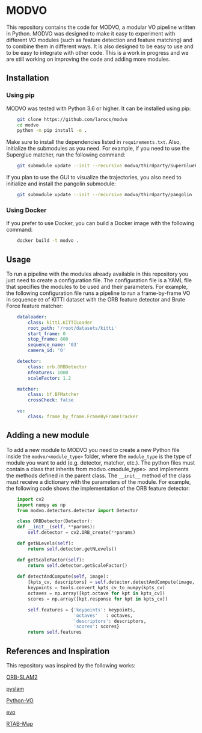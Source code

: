 # MODVO

This repository contains the code for MODVO, a modular VO pipeline written in Python. MODVO was designed to make it easy to experiment with different VO modules (such as feature detection and feature matching) and to combine them in different ways. It is also designed to be easy to use and to be easy to integrate with other code. This is a work in progress and we are still working on improving the code and adding more modules.


## Installation

### Using pip
MODVO was tested with Python 3.6 or higher. It can be installed using pip:

```bash
    git clone https://github.com/larocs/modvo
    cd modvo
    python -m pip install -e .
```

Make sure to install the dependencies listed in `requirements.txt`.
Also, initialize the submodules as you need. For example, if you need to use the Superglue matcher, run the following command:

```bash
    git submodule update --init --recursive modvo/thirdparty/SuperGluePretrainedNetwork
```

If you plan to use the GUI to visualize the trajectories, you also need to initialize and install the pangolin submodule:

```bash
    git submodule update --init --recursive modvo/thirdparty/pangolin
```

### Using Docker

If you prefer to use Docker, you can build a Docker image with the following command:

```bash
    docker build -t modvo .
```

## Usage

To run a pipeline with the modules already available in this repository you just need to create a configuration file. The configuration file is a YAML file that specifies the modules to be used and their parameters. For example, the following configuration file runs a pipeline to run a frame-by-frame VO in sequence `03` of KITTI dataset with the ORB feature detector and Brute Force feature matcher:

```yaml
    dataloader:
        class: kitti.KITTILoader
        root_path: '/root/datasets/kitti'
        start_frame: 0
        stop_frame: 800
        sequence_name: '03'
        camera_id: '0'

    detector:
        class: orb.ORBDetector
        nfeatures: 1000
        scaleFactor: 1.2

    matcher:
        class: bf.BFMatcher
        crossCheck: false

    vo:
        class: frame_by_frame.FrameByFrameTracker
```

## Adding a new module

To add a new module to MODVO you need to create a new Python file inside the `modvo/<module_type>` folder, where the `module_type` is the type of module you want to add (e.g. detector, matcher, etc.). The python files must contain a class that inherits from modvo.<module_type>.<ModuleType> and implements the methods defined in the parent class. The `__init__` method of the class must receive a dictionary with the parameters of the module. For example, the following code shows the implementation of the ORB feature detector:

```python
    import cv2
    import numpy as np
    from modvo.detectors.detector import Detector

    class ORBDetector(Detector):  
    def __init__(self, **params):
        self.detector = cv2.ORB_create(**params)

    def getNLevels(self):
        return self.detector.getNLevels()

    def getScaleFactor(self):
        return self.detector.getScaleFactor()
    
    def detectAndCompute(self, image):
        [kpts_cv, descriptors] = self.detector.detectAndCompute(image, None)
        keypoints = tools.convert_kpts_cv_to_numpy(kpts_cv)
        octaves = np.array([kpt.octave for kpt in kpts_cv])
        scores = np.array([kpt.response for kpt in kpts_cv])

        self.features = {'keypoints': keypoints,
                         'octaves'   : octaves,
                         'descriptors': descriptors,
                         'scores': scores}
        return self.features
```

## References and Inspiration

This repository was inspired by the following works:

[ORB-SLAM2](https://github.com/raulmur/ORB_SLAM2)

[pyslam](https://github.com/luigifreda/pyslam)

[Python-VO](https://github.com/Shiaoming/Python-VO)

[evo](https://github.com/MichaelGrupp/evo)

[RTAB-Map](https://github.com/introlab/rtabmap)
